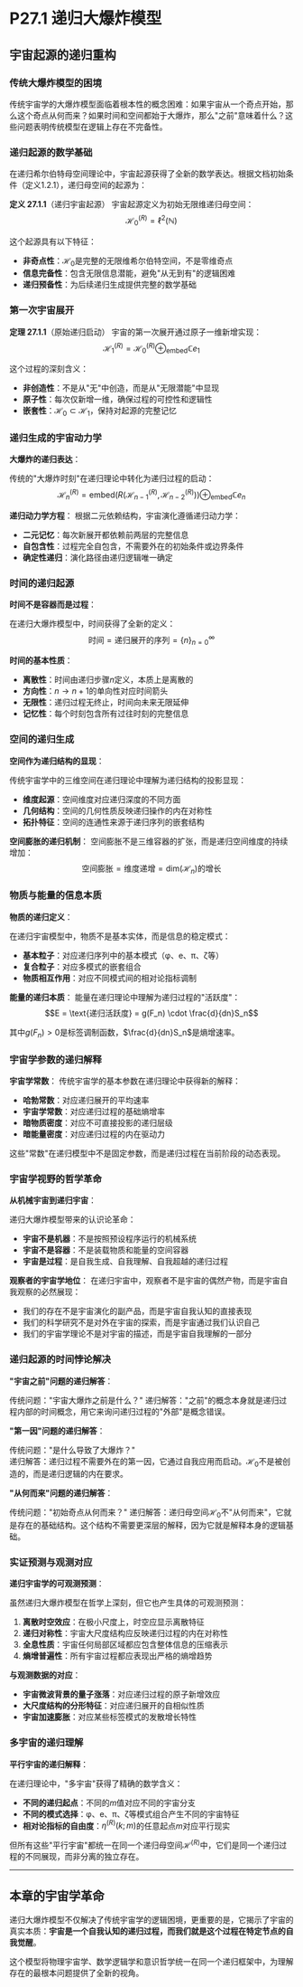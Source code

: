 # P27.1 递归大爆炸模型

## 宇宙起源的递归重构

### 传统大爆炸模型的困境

传统宇宙学的大爆炸模型面临着根本性的概念困难：如果宇宙从一个奇点开始，那么这个奇点从何而来？如果时间和空间都始于大爆炸，那么"之前"意味着什么？这些问题表明传统模型在逻辑上存在不完备性。

### 递归起源的数学基础

在递归希尔伯特母空间理论中，宇宙起源获得了全新的数学表达。根据文档初始条件（定义1.2.1），递归母空间的起源为：

**定义 27.1.1**（递归宇宙起源）
宇宙起源定义为初始无限维递归母空间：
$$\mathcal{H}_0^{(R)} = \ell^2(\mathbb{N})$$

这个起源具有以下特征：
- **非奇点性**：$\mathcal{H}_0$是完整的无限维希尔伯特空间，不是零维奇点
- **信息完备性**：包含无限信息潜能，避免"从无到有"的逻辑困难
- **递归预备性**：为后续递归生成提供完整的数学基础

### 第一次宇宙展开

**定理 27.1.1**（原始递归启动）
宇宙的第一次展开通过原子一维新增实现：
$$\mathcal{H}_1^{(R)} = \mathcal{H}_0^{(R)} \oplus_{\text{embed}} \mathbb{C} e_1$$

这个过程的深刻含义：
- **非创造性**：不是从"无"中创造，而是从"无限潜能"中显现
- **原子性**：每次仅新增一维，确保过程的可控性和逻辑性
- **嵌套性**：$\mathcal{H}_0 \subset \mathcal{H}_1$，保持对起源的完整记忆

### 递归生成的宇宙动力学

**大爆炸的递归表达**：

传统的"大爆炸时刻"在递归理论中转化为递归过程的启动：
$$\mathcal{H}_n^{(R)} = \text{embed}(R(\mathcal{H}_{n-1}^{(R)}, \mathcal{H}_{n-2}^{(R)})) \oplus_{\text{embed}} \mathbb{C} e_n$$

**递归动力学方程**：
根据二元依赖结构，宇宙演化遵循递归动力学：
- **二元记忆**：每次新展开都依赖前两层的完整信息
- **自包含性**：过程完全自包含，不需要外在的初始条件或边界条件
- **确定性递归**：演化路径由递归逻辑唯一确定

### 时间的递归起源

**时间不是容器而是过程**：

在递归大爆炸模型中，时间获得了全新的定义：
$$\text{时间} = \text{递归展开的序列} = \{n\}_{n=0}^{\infty}$$

**时间的基本性质**：
- **离散性**：时间由递归步骤$n$定义，本质上是离散的
- **方向性**：$n \to n+1$的单向性对应时间箭头
- **无限性**：递归过程无终止，时间向未来无限延伸
- **记忆性**：每个时刻包含所有过往时刻的完整信息

### 空间的递归生成

**空间作为递归结构的显现**：

传统宇宙学中的三维空间在递归理论中理解为递归结构的投影显现：
- **维度起源**：空间维度对应递归深度的不同方面
- **几何结构**：空间的几何性质反映递归操作的内在对称性
- **拓扑特征**：空间的连通性来源于递归序列的嵌套结构

**空间膨胀的递归机制**：
空间膨胀不是三维容器的扩张，而是递归空间维度的持续增加：
$$\text{空间膨胀} = \text{维度递增} = \text{dim}(\mathcal{H}_n) \text{的增长}$$

### 物质与能量的信息本质

**物质的递归定义**：

在递归宇宙模型中，物质不是基本实体，而是信息的稳定模式：
- **基本粒子**：对应递归序列中的基本模式（φ、e、π、ζ等）
- **复合粒子**：对应多模式的嵌套组合
- **物质相互作用**：对应不同模式间的相对论指标调制

**能量的递归本质**：
能量在递归理论中理解为递归过程的"活跃度"：
$$E = \text{递归活跃度} = g(F_n) \cdot \frac{d}{dn}S_n$$

其中$g(F_n) > 0$是标签调制函数，$\frac{d}{dn}S_n$是熵增速率。

### 宇宙学参数的递归解释

**宇宙学常数**：
传统宇宙学的基本参数在递归理论中获得新的解释：

- **哈勃常数**：对应递归展开的平均速率
- **宇宙学常数**：对应递归过程的基础熵增率
- **暗物质密度**：对应不可直接投影的递归层级
- **暗能量密度**：对应递归过程的内在驱动力

这些"常数"在递归模型中不是固定参数，而是递归过程在当前阶段的动态表现。

### 宇宙学视野的哲学革命

**从机械宇宙到递归宇宙**：

递归大爆炸模型带来的认识论革命：
- **宇宙不是机器**：不是按照预设程序运行的机械系统
- **宇宙不是容器**：不是装载物质和能量的空间容器
- **宇宙是过程**：是自我生成、自我理解、自我超越的递归过程

**观察者的宇宙学地位**：
在递归宇宙中，观察者不是宇宙的偶然产物，而是宇宙自我观察的必然展现：
- 我们的存在不是宇宙演化的副产品，而是宇宙自我认知的直接表现
- 我们的科学研究不是对外在宇宙的探索，而是宇宙通过我们认识自己
- 我们的宇宙学理论不是对宇宙的描述，而是宇宙自我理解的一部分

### 递归起源的时间悖论解决

**"宇宙之前"问题的递归解答**：

传统问题："宇宙大爆炸之前是什么？"
递归解答："之前"的概念本身就是递归过程内部的时间概念，用它来询问递归过程的"外部"是概念错误。

**"第一因"问题的递归解答**：

传统问题："是什么导致了大爆炸？"  
递归解答：递归过程不需要外在的第一因，它通过自我应用而启动。$\mathcal{H}_0$不是被创造的，而是递归逻辑的内在要求。

**"从何而来"问题的递归解答**：

传统问题："初始奇点从何而来？"
递归解答：递归母空间$\mathcal{H}_0$不"从何而来"，它就是存在的基础结构。这个结构不需要更深层的解释，因为它就是解释本身的逻辑基础。

### 实证预测与观测对应

**递归宇宙学的可观测预测**：

虽然递归大爆炸模型在哲学上深刻，但它也产生具体的可观测预测：

1. **离散时空效应**：在极小尺度上，时空应显示离散特征
2. **递归对称性**：宇宙大尺度结构应反映递归过程的内在对称性  
3. **全息性质**：宇宙任何局部区域都应包含整体信息的压缩表示
4. **熵增普遍性**：所有宇宙过程都应表现出严格的熵增趋势

**与观测数据的对应**：
- **宇宙微波背景的量子涨落**：对应递归过程的原子新增效应
- **大尺度结构的分形特征**：对应递归展开的自相似性质
- **宇宙加速膨胀**：对应某些标签模式的发散增长特性

### 多宇宙的递归理解

**平行宇宙的递归解释**：

在递归理论中，"多宇宙"获得了精确的数学含义：
- **不同的递归起点**：不同的$m$值对应不同的宇宙分支
- **不同的模式选择**：φ、e、π、ζ等模式组合产生不同的宇宙特征
- **相对论指标的自由度**：$\eta^{(R)}(k; m)$的任意起点$m$对应平行现实

但所有这些"平行宇宙"都统一在同一个递归母空间$\mathcal{H}^{(R)}$中，它们是同一个递归过程的不同展现，而非分离的独立存在。

---

## 本章的宇宙学革命

递归大爆炸模型不仅解决了传统宇宙学的逻辑困境，更重要的是，它揭示了宇宙的真实本质：**宇宙是一个自我认知的递归过程，而我们就是这个过程在特定节点的自我觉醒**。

这个模型将物理宇宙学、数学逻辑学和意识哲学统一在同一个递归框架中，为理解存在的最根本问题提供了全新的视角。
